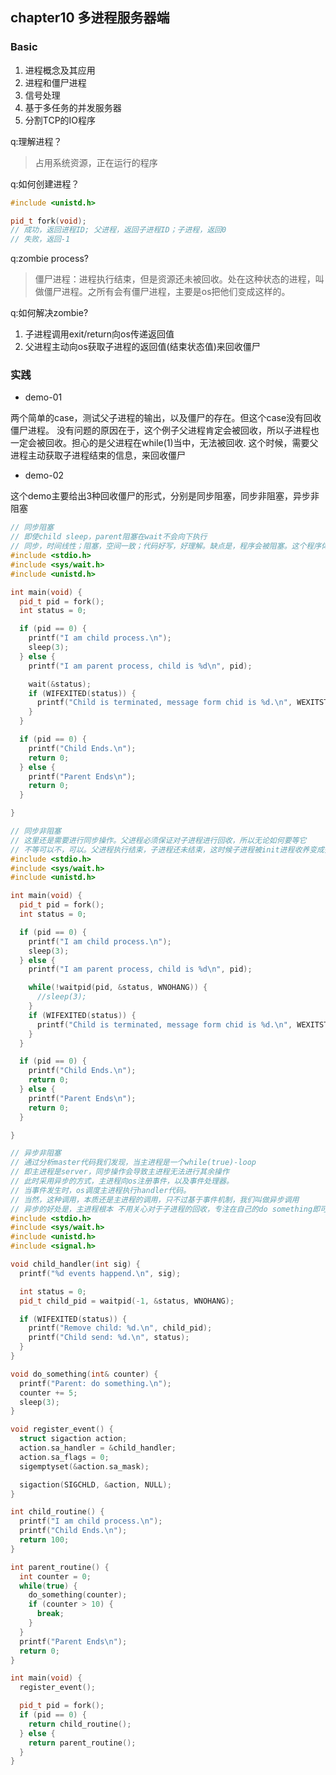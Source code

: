 ## chapter10 多进程服务器端

### Basic

1. 进程概念及其应用
2. 进程和僵尸进程
3. 信号处理
4. 基于多任务的并发服务器
5. 分割TCP的IO程序

q:理解进程？
>占用系统资源，正在运行的程序

q:如何创建进程？
```cpp
#include <unistd.h>

pid_t fork(void);
// 成功，返回进程ID; 父进程，返回子进程ID；子进程，返回0
// 失败，返回-1
```

q:zombie process?
>僵尸进程：进程执行结束，但是资源还未被回收。处在这种状态的进程，叫做僵尸进程。之所有会有僵尸进程，主要是os把他们变成这样的。

q:如何解决zombie?
1. 子进程调用exit/return向os传递返回值
2. 父进程主动向os获取子进程的返回值(结束状态值)来回收僵尸

### 实践

- demo-01

两个简单的case，测试父子进程的输出，以及僵尸的存在。但这个case没有回收僵尸进程。
没有问题的原因在于，这个例子父进程肯定会被回收，所以子进程也一定会被回收。担心的是父进程在while(1)当中，无法被回收.
这个时候，需要父进程主动获取子进程结束的信息，来回收僵尸

- demo-02

这个demo主要给出3种回收僵尸的形式，分别是同步阻塞，同步非阻塞，异步非阻塞

```cpp
// 同步阻塞
// 即使child sleep，parent阻塞在wait不会向下执行
// 同步，时间线性；阻塞，空间一致；代码好写，好理解。缺点是，程序会被阻塞。这个程序体现不出来，如果多进程的master，阻塞了无法accept connection.
#include <stdio.h>
#include <sys/wait.h>
#include <unistd.h>

int main(void) {
  pid_t pid = fork();
  int status = 0;

  if (pid == 0) {
    printf("I am child process.\n");
    sleep(3);
  } else {
    printf("I am parent process, child is %d\n", pid);

    wait(&status);
    if (WIFEXITED(status)) {
      printf("Child is terminated, message form chid is %d.\n", WEXITSTATUS(status));
    }
  }

  if (pid == 0) {
    printf("Child Ends.\n");
    return 0;
  } else {
    printf("Parent Ends\n");
    return 0;
  }

}
```

```cpp
// 同步非阻塞
// 这里还是需要进行同步操作。父进程必须保证对子进程进行回收，所以无论如何要等它
// 不等可以不，可以。父进程执行结束，子进程还未结束，这时候子进程被init进程收养变成孤儿进程，init进程完成对后者的回收。
#include <stdio.h>
#include <sys/wait.h>
#include <unistd.h>

int main(void) {
  pid_t pid = fork();
  int status = 0;

  if (pid == 0) {
    printf("I am child process.\n");
    sleep(3);
  } else {
    printf("I am parent process, child is %d\n", pid);

    while(!waitpid(pid, &status, WNOHANG)) {
      //sleep(3);
    }
    if (WIFEXITED(status)) {
      printf("Child is terminated, message form chid is %d.\n", WEXITSTATUS(status));
    }
  }

  if (pid == 0) {
    printf("Child Ends.\n");
    return 0;
  } else {
    printf("Parent Ends\n");
    return 0;
  }

}
```

```cpp
// 异步非阻塞
// 通过分析master代码我们发现，当主进程是一个while(true)-loop
// 即主进程是server，同步操作会导致主进程无法进行其余操作
// 此时采用异步的方式，主进程向os注册事件，以及事件处理器。
// 当事件发生时，os调度主进程执行handler代码。
// 当然，这种调用，本质还是主进程的调用，只不过基于事件机制，我们叫做异步调用
// 异步的好处是，主进程根本 不用关心对于子进程的回收，专注在自己的do something即可
#include <stdio.h>
#include <sys/wait.h>
#include <unistd.h>
#include <signal.h>

void child_handler(int sig) {
  printf("%d events happend.\n", sig);

  int status = 0;
  pid_t child_pid = waitpid(-1, &status, WNOHANG);

  if (WIFEXITED(status)) {
    printf("Remove child: %d.\n", child_pid);
    printf("Child send: %d.\n", status);
  }
}

void do_something(int& counter) {
  printf("Parent: do something.\n");
  counter += 5;
  sleep(3);
}

void register_event() {
  struct sigaction action;
  action.sa_handler = &child_handler;
  action.sa_flags = 0;
  sigemptyset(&action.sa_mask);

  sigaction(SIGCHLD, &action, NULL);
}

int child_routine() {
  printf("I am child process.\n");
  printf("Child Ends.\n");
  return 100;
}

int parent_routine() {
  int counter = 0;
  while(true) {
    do_something(counter);
    if (counter > 10) {
      break;
    }
  }
  printf("Parent Ends\n");
  return 0;
}

int main(void) {
  register_event();

  pid_t pid = fork();
  if (pid == 0) {
    return child_routine();
  } else {
    return parent_routine();
  }
}

```